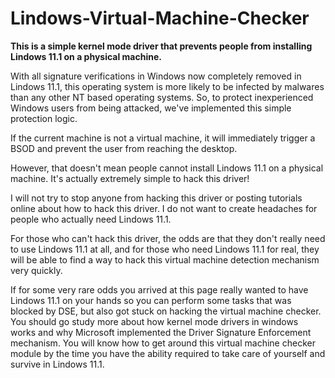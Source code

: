 # Lindows-Virtual-Machine-Checker
**This is a simple kernel mode driver that prevents people from installing Lindows 11.1 on a physical machine.**

With all signature verifications in Windows now completely removed in Lindows 11.1, this operating system is more likely to be infected by malwares than any other NT based operating systems. So, to protect inexperienced Windows users from being attacked, we've implemented this simple protection logic. 

If the current machine is not a virtual machine, it will immediately trigger a BSOD and prevent the user from reaching the desktop. 

However, that doesn't mean people cannot install Lindows 11.1 on a physical machine. It's actually extremely simple to hack this driver! 

I will not try to stop anyone from hacking this driver or posting tutorials online about how to hack this driver. I do not want to create headaches for people who actually need Lindows 11.1.

For those who can't hack this driver, the odds are that they don't really need to use Lindows 11.1 at all, and for those who need Lindows 11.1 for real, they will be able to find a way to hack this virtual machine detection mechanism very quickly. 

If for some very rare odds you arrived at this page really wanted to have Lindows 11.1 on your hands so you can perform some tasks that was blocked by DSE, but also got stuck on hacking the virtual machine checker. You should go study more about how kernel mode drivers in windows works and why Microsoft implemented the Driver Signature Enforcement mechanism. You will know how to get around this virtual machine checker module by the time you have the ability required to take care of yourself and survive in Lindows 11.1. 
